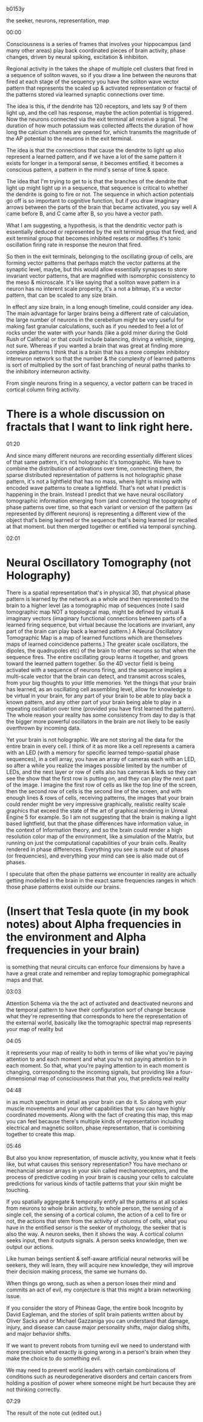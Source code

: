 b0153y

the seeker, neurons, representation, map

00:00

Consciousness is a series of frames that involves your hippocampus (and many other areas) play back coordinated pieces of brain activity, phase changes, driven by neural spiking, excitation & inhibiiton.

Regional activity in the takes the shape of multiple cell clusters that fired in a sequence of soliton waves, so if you draw a line between the neurons that fired at each stage of the sequency you have the soliton wave vector pattern that represents the scaled up & activated representation or fractal of the patterns stored via learned synaptic connections over time.

The idea is this, if the dendrite has 120 receptors, and lets say 9 of them light up, and the cell has response, maybe the action potential is triggered. Now the neurons connected via the exit terminal all receive a signal. The duration of how much potassium was collected affects the duration of how long the calcium channels are opened for, which transmits the magnitude of the AP potential to the neurons in the exit terminal. 

The idea is that the connections that cause the dendrite to light up also represent a learned pattern, and if we have a lot of the same pattern it exists for longer in a temporal sense, it becomes entified, it becomes a conscious pattern, a pattern in the mind's sense of time & space.

The idea that I'm trying to get to is that the branches of the dendrite that light up might light up in a sequence, that sequence is critical to whether the dendrite is going to fire or not. The sequence in which action potentials go off is so important to cognitive function, but if you draw imaginary arrows between the parts of the brain that became activated, you say well A came before B, and C came after B, so you have a vector path.

What I am suggesting, a hypothesis, is that the dendritic vector path is essentially deduced or represented by the exit terminal group that fired, and exit terminal group that becomes inhibited resets or modifies it's tonic oscillation firing rate in response the neuron that fired.

So then in the exit terminals, belonging to the oscillating group of cells, are forming vector patterns that perhaps match the vector patterns at the synaptic level, maybe, but this would allow essentially synapses to store invariant vector patterns, that are magnified with isomorphic consistency to the meso & microscale. It's like saying that a soliton wave pattern in a neuron has no interent scale properity, it's a not a bitmap, it's a vector pattern, that can be scaled to any size brain.

In effect any size brain, in a long enough timeline, could consider any idea. The main advantage for larger brains being a different rate of calculation, the large number of neurons in the cerebellum might be very useful for making fast granular calculations, such as if you needed to feel a lot of rocks under the water with your hands (like a gold miner during the Gold Rush of Califoria) or that could include balancing, driving a vehicle, singing, not sure. Whereas if you wanted a brain that was great at finding more complex patterns I think that is a brain that has a more complex inhibitory intereuron network so that the number & the complexity of learned patterns is sort of multiplied by the sort of fast branching of neural paths thanks to the inhibitory interneuron activity. 

From single neurons firing in a sequency, a vector pattern can be traced in cortical column firing activity. 

# There is a whole discussion on fractals that I want to link right here.

01:20

And since many different neurons are recording essentially different slices of that same pattern, it's not holographic it's tomographic. We have to combine the distribution of activations over time, connecting them, the sparse distributed representation of patterns is not holographic phase pattern, it's not a lightfield that has no mass, where light is mixing with encoded wave patterns to create a lightfield. That's not what I predict is happening in the brain. Instead I predict that we have neural oscillatory tomographic information emerging from (and connecting) the topography of phase patterns over time, so that each variant or version of the pattern (as represented by different neurons) is representing a different view of the object that's being learned or the sequence that's being learned (or recalled at that moment. but then merged together or entified via temporal synching.

02:01

# Neural Oscillatory Tomography (not Holography)

There is a spatial representation that's in physical 3D, that physical phase pattern is learned by the network as a whole and then represented to the brain to a higher level (as a tomographic map of sequences (note I said tomographic map NOT a topological map, might be defined by virtual & imaginary vectors (imaginary functional connections between parts of a learned firing sequence, but virtual because the locations are invariant, any part of the brain can play back a learned pattern.) A Neural Oscillatory Tomographic Map is a map of learned functions which are themselves maps of learned coincidence patterns.) The greater scale oscillators, the dipoles, the quadrupoles etc) of the brain to other neurons so that when the sequence fires. The entire oscillating group learns it together, and grows toward the learned pattern together. So the 4D vector field is being activated with a sequence of neurons firing, and the sequence implies a multi-scale vector that the brain can detect, and transmit across scales, from your big thoughts to your little memories. Yet the things that your brain has learned, as an oscillating cell assembling level, allow for knowledge to be virtual in your brain, for any part of your brain to be able to play back a known pattern, and any other part of your brain being able to play in a repeating oscillation over time (provided you have first learned the pattern). The whole reason your reality has some consistency from day to day is that the bigger more powerful oscillators in the brain are not likely to be easily overthrown by incoming data.

Yet your brain is not holographic. We are not storing all the data for the entire brain in every cell. I think of it as more like a cell represents a camera with an LED (with a memory for specific learned tempo-spatial phase sequences), in a cell array, you have an array of cameras each with an LED, so after a while you realize the images possible limited by the number of LEDs, and the next layer or row of cells also has cameras & leds so they can see the show that the first row is putting on, and they can play the next part of the image. I imagine the first row of cells as like the top line of the screen, then the second row of cells is the second line of the screen, and with enough lines & rows of cells, receiving patterns, the images that your brain could render might be very impressive graphically, realistic reality scale graphics that exceed the state of the art of graphical rendering in Unreal Engine 5 for example. So I am not suggesting that the brain is making a light based lightfield, but that the phase differences have information value, in the context of Information theory, and so the brain could render a high resolution color map of the environment, like a simulation of the Matrix, but running on just the computational capabilities of your brain cells. Reality rendered in phase differences. Everything you see is made out of phases (or frequencies), and everything your mind can see is also made out of phases.

I speculate that often the phase patterns we encounter in reality are actually getting modelled in the brain in the exact same frequencies ranges in which those phase patterns exist outside our brains.

# (Insert that Tesla quote (in my book notes) about Alpha frequencies in the environment and Alpha frequencies in your brain)

is something that neural circuits can enforce four dimensions by have a have a great crate and remember and replay tomographic pomegraphical maps and that.

03:03

Attention Schema via the the act of activated and deactivated neurons and the temporal pattern to have their configuration sort of change because what they're representing that corresponds to here the representation of the external world, basically like the tomographic spectral map represents your map of reality but

04:05

it represents your map of reality to both in terms of like what you're paying attention to and each moment and what you're not paying attention to in each moment. So that, what you're paying attention to in each moment is changing, corresponding to the incoming signals, but providing like a four-dimensional map of consciousness that that you, that predicts real reality

04:48

in as much spectrum in detail as your brain can do it. So along with your muscle movements and your other capabilities that you can have highly coordinated movements. Along with the fact of creating this map, this map you can feel because there's multiple kinds of representation including electrical and magnetic soliton, phase representation, that is combining together to create this map.

05:46

But also you know representation, of muscle activity, you know what it feels like, but what causes this sensory representation? You have mechano or mechancial sensor arrays in your skin called mechanoreceptors, and the process of predictive coding in your brain is causing your cells to calculate predictions for various kinds of tactile patterns that your skin might be touching.

If you spatially aggregate & temporally entify all the patterns at all scales from neurons to whole brain activity, to whole person, the sensing of a single cell, the sensing of a cortical column, the action of a cell to fire or not, the actions that stem from the activity of columns of cells, what you have in the entified sensor is the seeker of mythology, the seeker that is also the way. A neuron seeks, then it shows the way. A cortical column seeks input, then it outputs signals. A person seeks knowledge, then we output our actions.

Like human beings sentient & self-aware artificial neural networks will be seekers, they will learn, they will acquire new knowledge, they will improve their decision making process, the same we humans do.

When things go wrong, such as when a person loses their mind and commits an act of evil, my conjecture is that this might a brain networking issue.

If you consider the story of Phineas Gage, the entire book Incognito by David Eagleman, and the stories of split brain patients written about by Oliver Sacks and or Michael Gazzaniga you can understand that damage, injury, and disease can cause major personality shifts, major dialog shifts, and major behavior shifts.

If we want to prevent robots from turning evil we need to understand with more precision what exactly is going wrong in a person's brain when they make the choice to do something evil.

We may need to prevent world leaders with certain combinations of conditions such as neurodegenerative disorders and certain cancers from holding a position of power where someone might be hurt because they are not thinking correctly.

07:29

The result of the note cut (edited out.)
